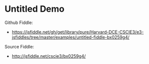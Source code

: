 # Untitled Demo

Github Fiddle:
- https://jsfiddle.net/gh/get/library/pure/Harvard-DCE-CSCIE3/e3-jsfiddles/tree/master/examples/untitled-fiddle-bx0259g4/

Source Fiddle:
- http://jsfiddle.net/cscie3/bx0259g4/

